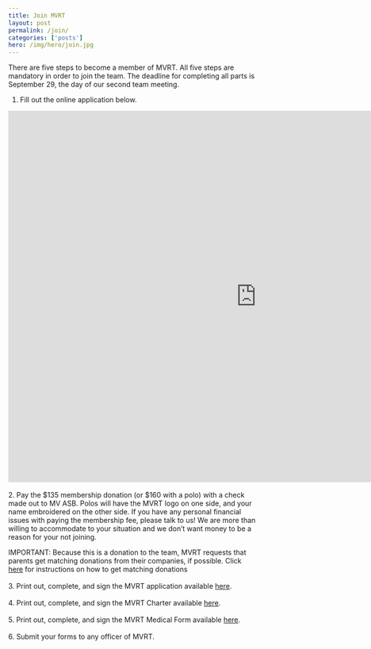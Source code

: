 ```yaml
---
title: Join MVRT
layout: post
permalink: /join/
categories: ['posts']
hero: /img/hero/join.jpg
---
```


There are five steps to become a member of MVRT. All five steps are mandatory
in order to join the team. The deadline for completing all parts is September
29, the day of our second team meeting.

1. Fill out the online application below.
<iframe src="https://docs.google.com/forms/d/10G7WVE4E0MfJQ_5beDLbjjRek3P8H8rHJP_H7sCmQ5c/viewform?embedded=true" width="1000" height="750" frameborder="0" marginheight="0" marginwidth="0">Loading...</iframe>
<br><br>
2. Pay the $135 membership donation (or $160 with a polo) with a check made out to
   MV ASB. Polos will have the MVRT logo on one side, and your name embroidered on
   the other side. If you have any personal financial issues with paying the membership
   fee, please talk to us! We are more than willing to accommodate to your situation
   and we don’t want money to be a reason for your not joining.

   IMPORTANT: Because this is a donation to the team, MVRT requests that parents
   get matching donations from their companies, if possible. Click
   <a href="/join/matching/">here</a>
   for instructions on how to get matching donations
<br><br>
3. Print out, complete, and sign the MVRT application available [here][2].
<br><br>
4. Print out, complete, and sign the MVRT Charter available [here][3].
<br><br>
5. Print out, complete, and sign the MVRT Medical Form available [here][4].
<br><br>
6. Submit your forms to any officer of MVRT.

[2]: /join/application.pdf
[3]: /join/charter.pdf
[4]: /join/waiver.pdf
